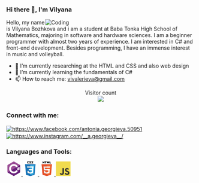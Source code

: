 ### Hi there 👋, I'm Vilyana 
<img align="right" alt="Coding" width ="400" src = "https://cdn.dribbble.com/users/1857592/screenshots/3848396/character-typing.gif">

Hello, my name is Vilyana Bozhkova and i am a student at Baba Tonka High School of Mathematics, majoring in software and hardware sciences. I am a beginner programmer with almost two years of experience. I am interested in C# and front-end development. Besides programming, I have an immense interest in music and volleyball.

- 🔭 I’m currently researching at the HTML and CSS and also web design
- 🌱 I’m currently learning the fundamentals of C#
- 📫 How to reach me: vivalerieva@gmail.com

<p align="center"> 
  Visitor count<br>
  <img src="https://profile-counter.glitch.me/vilyanab8/count.svg" />
</p>

<h3 align="left">Connect with me:</h3>
<p align="left">
<a href="https://www.facebook.com/profile.php?id=100050361976216&locale=bg_BG" target="blank"><img align="center" src="https://raw.githubusercontent.com/rahuldkjain/github-profile-readme-generator/master/src/images/icons/Social/facebook.svg" alt="https://www.facebook.com/antonia.georgieva.50951" height="30" width="40" /></a>
<a href="https://www.instagram.com/_vilyana.b_/" target="blank"><img align="center" src="https://raw.githubusercontent.com/rahuldkjain/github-profile-readme-generator/master/src/images/icons/Social/instagram.svg" alt="https://www.instagram.com/__a.georgieva__/" height="30" width="40" /></a>
</p>

<h3 align="left">Languages and Tools:</h3>
<p align="left"> <a href="https://www.w3schools.com/cs/" target="_blank" rel="noreferrer"> <img src="https://raw.githubusercontent.com/devicons/devicon/master/icons/csharp/csharp-original.svg" alt="csharp" width="40" height="40"/> </a> <a href="https://www.w3schools.com/css/" target="_blank" rel="noreferrer"> <img src="https://raw.githubusercontent.com/devicons/devicon/master/icons/css3/css3-original-wordmark.svg" alt="css3" width="40" height="40"/> </a> <a href="https://www.w3.org/html/" target="_blank" rel="noreferrer"> <img src="https://raw.githubusercontent.com/devicons/devicon/master/icons/html5/html5-original-wordmark.svg" alt="html5" width="40" height="40"/> </a> <a href="https://developer.mozilla.org/en-US/docs/Web/JavaScript" target="_blank" rel="noreferrer"> <img src="https://raw.githubusercontent.com/devicons/devicon/master/icons/javascript/javascript-original.svg" alt="javascript" width="40" height="40"/> </a> </p>
